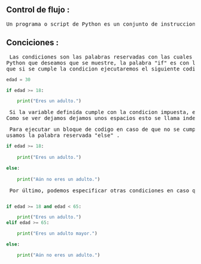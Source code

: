 
## Control de flujo :

<pre>Un programa o script de Python es un conjunto de instrucciones analizadas y ejecutadas por el intérprete de arriba hacia abajo y de izquierda a derecha. Cuando todas las instrucciones se han ejecutado, el programa termina. No obstante, contamos con herramientas para alterar el flujo natural del programa: hacer que se saltee una porción de código según se cumpla tal o cual condición, repetir un conjunto de instrucciones, etc.</pre>

## Conciciones :

<pre> Las condiciones son las palabras reservadas con las cuales le decimos a 
Python que deseamos que se muestre, la palabra "if" es con la que indicaremos
que si se cumple la condicion ejecutaremos el siguiente codigo .
</pre>

``` python
edad = 30

if edad >= 18: 

    print("Eres un adulto.") 
```

<pre> Si la variable definida cumple con la condicion impuesta, ejecutaremos el siguiente codigo.
Como se ver dejamos dejamos unos espacios esto se llama indentacion es parte de las reglas de python .
</pre>

<pre> Para ejecutar un bloque de codigo en caso de que no se cumpla la condición,
usamos la palabra reservada "else" .
</pre>

``` python
if edad >= 18:
    
    print("Eres un adulto.")

else:
    
    print("Aún no eres un adulto.")
```

<pre> Por último, podemos especificar otras condiciones en caso que la primera no se cumpla vía elif. </pre>


``` python

if edad >= 18 and edad < 65:

    print("Eres un adulto.")
elif edad >= 65:

    print("Eres un adulto mayor.")

else:

    print("Aún no eres un adulto.")

```